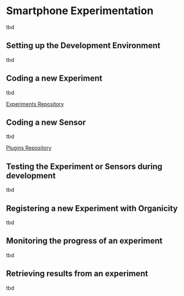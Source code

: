 # Smartphone Experimentation

tbd

## Setting up the Development Environment

tbd

## Coding a new Experiment

tbd

[Experiments Repository](https://github.com/OrganicityEu/smartphone-experimentation-experiments)

## Coding a new Sensor

tbd

[Plugins Repository](https://github.com/OrganicityEu/smartphone-experimentation-plugins)

## Testing the Experiment or Sensors during development 

tbd

## Registering a new Experiment with Organicity

tbd

## Monitoring the progress of an experiment

tbd

## Retrieving results from an experiment

tbd


